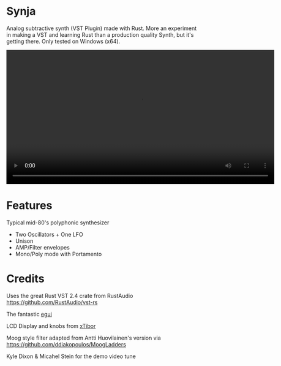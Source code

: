 # Synja

Analog subtractive synth (VST Plugin) made with Rust.
More an experiment in making a VST and learning Rust than a production quality Synth, but it's getting there. Only tested on Windows (x64).

<video src='https://user-images.githubusercontent.com/2737503/211158871-d5475269-8ce2-4b32-a1af-c915af0e7a63.mov' width='700' ></video>

# Features

Typical mid-80's polyphonic synthesizer

- Two Oscillators + One LFO
- Unison
- AMP/Filter envelopes
- Mono/Poly mode with Portamento

# Credits

Uses the great Rust VST 2.4 crate from RustAudio https://github.com/RustAudio/vst-rs

The fantastic [egui](https://github.com/emilk/egui)

LCD Display and knobs from [xTibor](https://github.com/xTibor/egui_extras_xt)

Moog style filter adapted from Antti Huovilainen's version via https://github.com/ddiakopoulos/MoogLadders

Kyle Dixon & Micahel Stein for the demo video tune







